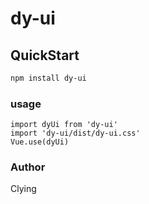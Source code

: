 # dy-ui

## QuickStart
```bash
npm install dy-ui
```

### usage
```
import dyUi from 'dy-ui'
import 'dy-ui/dist/dy-ui.css'
Vue.use(dyUi)
```

### Author

Clying


